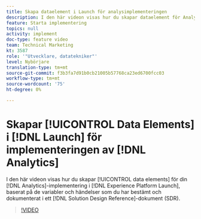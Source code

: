 ```yaml
---
title: Skapa dataelement i Launch för analysimplementeringen
description: I den här videon visas hur du skapar dataelement för Analytics-implementeringen i Launch, baserat på de variabler och händelser som du har bestämt och dokumenterat i ett SDR-dokument (Solution Design Reference).
feature: Starta implementering
topics: null
activity: implement
doc-type: feature video
team: Technical Marketing
kt: 3587
role: '"Utvecklare, datatekniker"'
level: Nybörjare
translation-type: tm+mt
source-git-commit: f3b3fa7d91b0cb21005b57768ca23ed6700fcc03
workflow-type: tm+mt
source-wordcount: '75'
ht-degree: 0%

---
```



# Skapar [!UICONTROL Data Elements] i [!DNL Launch] för implementeringen av [!DNL Analytics]

I den här videon visas hur du skapar [!UICONTROL data elements] för din [!DNL Analytics]-implementering i [!DNL Experience Platform Launch], baserat på de variabler och händelser som du har bestämt och dokumenterat i ett [!DNL Solution Design Reference]-dokument (SDR).

>[!VIDEO](https://video.tv.adobe.com/v/28760/?quality=12)

